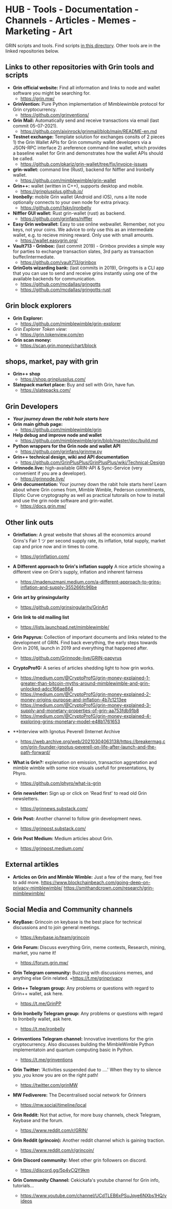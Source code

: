 # HUB - Tools - Documentation - Channels - Articles - Memes - Marketing - Art
GRIN scripts and tools. Find scripts [in this directory](https://github.com/grincc/tools/tree/main/scripts). Other tools are in the linked repositories below.

## Links to other repositories with Grin tools and scripts
* **Grin official website:** Find all information and links to node and wallet software you might be searching for.
  + https://grin.mw/
* **GrinVention:** Pure Python implementation of Mimblewimble protocol for Grin cryptocurrency.
  + https://github.com/grinventions/
* **Grin Mail:** Automatically send and receive transactions via email (last commit 05-07-2021).
  + https://github.com/aixinrock/grinmail/blob/main/README-en.md
* **Testnet exchange:** Template solution for exchanges consits of 2 pieces 1) the Grin Wallet APIs for Grin community wallet developers via a JSON-RPC interface 2) areference command-line wallet, which provides a baseline wallet for Grin and demonstrates how the wallet APIs should be called.
  + https://github.com/pkariz/grin-wallet/tree/fix/invoice-issues
* **grin-wallet:** command line (Rust), backend for Niffler and Ironbelly wallet.
  + https://github.com/mimblewimble/grin-wallet
* **Grin++:** wallet (written in C++), supports desktop and mobile.
  + https://grinplusplus.github.io/
* **Ironbelly:** mobile Grin wallet (Android and iOS), runs a lite node optionally connects to your own node for extra privacy.
  + https://github.com/i1skn/ironbelly
* **Niffler GUI wallet:** Rust grin-wallet (rust) as backend.
  + https://github.com/grinfans/niffler
* **Easy Grin webwallet:**  Easy to use online webwallet. Remember, not you keys, not your coins. We advice to only use this as an intermediate wallet, e.g. to recieve mining reward. Only use with small amounts.
  + https://wallet.easygrin.org/
* **Vault713 - Grinbox:** (last commit 2019) - Grinbox provides a simple way for parties to exchange transaction slates, 3rd party as transaction buffer/intermediate.
  + https://github.com/vault713/grinbox
* **GrinGots wizarding bank:** (last commits in 2019), Gringotts is a CLI app that you can use to send and receive grins instantly using one of the available backends for communication.
  + https://github.com/mcdallas/gringotts
  + https://github.com/mcdallas/gringotts-rust

## Grin block explorers
* **Grin Explorer:**
  + https://github.com/mimblewimble/grin-explorer
* **Grin Explorer Token view*:*
  + https://grin.tokenview.com/en
* **Grin scan money:**
  + https://scan.grin.money/chart/block

## shops, market, pay with grin
* **Grin++ shop**
  + https://shop.grinplusplus.com/
* **Slatepack market place:** Buy and sell with Grin, have fun.
  + https://slatepacks.com/

## Grin Developers
* ***Your journey down the rabit hole starts here***
* **Grin main github page:**
  + https://github.com/mimblewimble/grin
* **Help debug and improve node and wallet**
  + https://github.com/mimblewimble/grin/blob/master/doc/build.md
* **Python wrappers for the Grin node and wallet API**
  + https://github.com/grinfans/grinmw.py
* **Grin++ technical design, wiki and API documentation**
  + https://github.com/GrinPlusPlus/GrinPlusPlus/wiki/Technical-Design
* **Grinnode.live:** high-available GRIN-API & Sync-Service (very convenient if you are a developer).
  + https://grinnode.live/
* **Grin documentation:** Your journey down the rabit hole starts here! Learn about where Grin comes from, Mimble Wimble, Pederson commitments, Eliptic Curve cryptography as well as practical tutorails on how to install and use the grin node software and grin-wallet.
  + https://docs.grin.mw/

## Other link outs
* **Grinflation:** A great website that shows all the economics around Grins's Fair 1   ツ per second supply rate, its inflation, total supply, market cap and price now and in times to come.
   +  https://grinflation.com/
* **A Different approach to Grin's inflation supply** A nice article showing a different view on Grin's supply, inflation and inherent fairness
  + https://madenuzmani.medium.com/a-different-approach-to-grins-inflation-and-supply-355266fc96be
* **Grin art by grinsingularity**
  + https://github.com/grinsingularity/GrinArt  
* **Grin link to old mailing list**
  + https://lists.launchpad.net/mimblewimble/
* **Grin Papyrus:** Collection of important documents and links related to the development of GRIN. Find back everything, the early steps towards Grin in 2016, launch in 2019 and everything that happened after.
  + https://github.com/Grinnode-live/GRIN-papyrus
* **CryptoProfG:** A series of articles shedding light to how grin works. 
  + https://medium.com/@CryptoProfG/grin-money-explained-1-greater-than-bitcoin-myths-around-mimblewimble-and-grin-unlocked-adcc166ae864
  + https://medium.com/@CryptoProfG/grin-money-explained-2-money-origins-purpose-and-inflation-4b7c1213ee  
  + https://medium.com/@CryptoProfG/grin-money-explained-3-supply-and-monetary-properties-of-grin-aa753fdb91b8 
  + https://medium.com/@CryptoProfG/grin-money-explained-4-exploring-grins-monetary-model-e48b1761653 
* **Interview with Ignotus Peverell (Internet Archive
  + https://web.archive.org/web/20210304063138/https://breakermag.com/grin-founder-ignotus-peverell-on-life-after-launch-and-the-path-forward/
* **What is Grin?:** explenation on emission, transaction aggretation and mimble wimble with some nice visuals usefull for presentations, by Phyro.
  + https://github.com/phyro/what-is-grin
* **Grin newsletter:** Sign up or click on 'Read first' to read old Grin newsletters.
  + https://grinnews.substack.com/

* **Grin Post:** Another channel to follow grin development news.
  + https://grinpost.substack.com/

* **Grin Post Medium:** Medium articles about Grin.
  + https://grinpost.medium.com/ 


## External artikles 
* **Articles on Grin and Mimble Wimble:** Just a few of the many, feel free to add more.
https://www.blockchainbeach.com/going-deep-on-privacy-mimblewimble/
https://smithandcrown.com/research/grin-mimblewimble/

## Social Media and Community channels
* **KeyBase:** Grincoin on keybase is the best place for technical discussions and to join general meetings.
  + https://keybase.io/team/grincoin
* **Grin Forum:** Discuss everything Grin, meme contests, Research, mining, market, you name it!
  + https://forum.grin.mw/
* **Grin Telegram community:** Buzzing with discussions memes, and anything else Grin related.
  +https://t.me/grinprivacy
* **Grin++ Telegram group:** Any problems or questions with regard to Grin++ wallet, ask here.
  + https://t.me/GrinPP
* **Grin Ironbelly Telegram group:** Any problems or questions with regard to Ironbelly wallet, ask here. 
  + https://t.me/ironbelly
* **Grinventions Telegram channel:** Innovative inventions for the grin cryptocurrency. Also discusses building the MimbleWimble Python implementatoin and quantum computing basic in Python.
  + https://t.me/grinventions
* **Grin Twitter:** 'Activities suspended due to ....' When they try to silence you ,you know you are on the right path!
  + https://twitter.com/grinMW
* **MW Fediverere:** The Decentralised social network for Grinners
  + https://mw.social/timeline/local
* **Grin Reddit:** Not that active, for more busy channels, check Telegram, Keybase and the forum.
  + https://www.reddit.com/r/GRIN/
* **Grin Reddit (grincoin):** Another reddit channel which is gaining traction.
  + https://www.reddit.com/r/grincoin/
* **Grin Discord community:** Meet other grin followers on discord.
  + https://discord.gg/5p4vCQY9km

* **Grin Community Channel:** Cekickafa's youtube channel for Grin info, tutorials...
  + https://www.youtube.com/channel/UCdTLEB6xPSuJqye6NXbs1HQ/videos
